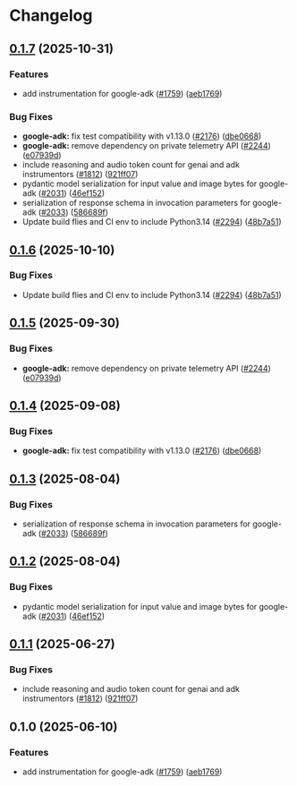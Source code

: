# Changelog

## [0.1.7](https://github.com/kausmeows/openinference/compare/python-openinference-instrumentation-google-adk-v0.1.6...python-openinference-instrumentation-google-adk-v0.1.7) (2025-10-31)


### Features

* add instrumentation for google-adk ([#1759](https://github.com/kausmeows/openinference/issues/1759)) ([aeb1769](https://github.com/kausmeows/openinference/commit/aeb17692d30cd8112bcad0990f1ec56491a59962))


### Bug Fixes

* **google-adk:** fix test compatibility with v1.13.0 ([#2176](https://github.com/kausmeows/openinference/issues/2176)) ([dbe0668](https://github.com/kausmeows/openinference/commit/dbe066844397be079e90900ab3eff9a920dbf436))
* **google-adk:** remove dependency on private telemetry API ([#2244](https://github.com/kausmeows/openinference/issues/2244)) ([e07939d](https://github.com/kausmeows/openinference/commit/e07939d2ae530212e81004ef466d01e34f798b2d))
* include reasoning and audio token count for genai and adk instrumentors ([#1812](https://github.com/kausmeows/openinference/issues/1812)) ([921ff07](https://github.com/kausmeows/openinference/commit/921ff073e28ac2755b651dcdfac9ab3dbd673e70))
* pydantic model serialization for input value and image bytes for google-adk ([#2031](https://github.com/kausmeows/openinference/issues/2031)) ([46ef152](https://github.com/kausmeows/openinference/commit/46ef1522f73cf98f8c2b318b7afc7444160033b3))
* serialization of response schema in invocation parameters for google-adk ([#2033](https://github.com/kausmeows/openinference/issues/2033)) ([586689f](https://github.com/kausmeows/openinference/commit/586689f4ec6a37a6f3961740ebff4734f92ec3e5))
* Update build flies and CI env to include Python3.14  ([#2294](https://github.com/kausmeows/openinference/issues/2294)) ([48b7a51](https://github.com/kausmeows/openinference/commit/48b7a515cde2180f590a5a370a73d5ce1c73501d))

## [0.1.6](https://github.com/Arize-ai/openinference/compare/python-openinference-instrumentation-google-adk-v0.1.5...python-openinference-instrumentation-google-adk-v0.1.6) (2025-10-10)


### Bug Fixes

* Update build flies and CI env to include Python3.14  ([#2294](https://github.com/Arize-ai/openinference/issues/2294)) ([48b7a51](https://github.com/Arize-ai/openinference/commit/48b7a515cde2180f590a5a370a73d5ce1c73501d))

## [0.1.5](https://github.com/Arize-ai/openinference/compare/python-openinference-instrumentation-google-adk-v0.1.4...python-openinference-instrumentation-google-adk-v0.1.5) (2025-09-30)


### Bug Fixes

* **google-adk:** remove dependency on private telemetry API ([#2244](https://github.com/Arize-ai/openinference/issues/2244)) ([e07939d](https://github.com/Arize-ai/openinference/commit/e07939d2ae530212e81004ef466d01e34f798b2d))

## [0.1.4](https://github.com/Arize-ai/openinference/compare/python-openinference-instrumentation-google-adk-v0.1.3...python-openinference-instrumentation-google-adk-v0.1.4) (2025-09-08)


### Bug Fixes

* **google-adk:** fix test compatibility with v1.13.0 ([#2176](https://github.com/Arize-ai/openinference/issues/2176)) ([dbe0668](https://github.com/Arize-ai/openinference/commit/dbe066844397be079e90900ab3eff9a920dbf436))

## [0.1.3](https://github.com/Arize-ai/openinference/compare/python-openinference-instrumentation-google-adk-v0.1.2...python-openinference-instrumentation-google-adk-v0.1.3) (2025-08-04)


### Bug Fixes

* serialization of response schema in invocation parameters for google-adk ([#2033](https://github.com/Arize-ai/openinference/issues/2033)) ([586689f](https://github.com/Arize-ai/openinference/commit/586689f4ec6a37a6f3961740ebff4734f92ec3e5))

## [0.1.2](https://github.com/Arize-ai/openinference/compare/python-openinference-instrumentation-google-adk-v0.1.1...python-openinference-instrumentation-google-adk-v0.1.2) (2025-08-04)


### Bug Fixes

* pydantic model serialization for input value and image bytes for google-adk ([#2031](https://github.com/Arize-ai/openinference/issues/2031)) ([46ef152](https://github.com/Arize-ai/openinference/commit/46ef1522f73cf98f8c2b318b7afc7444160033b3))

## [0.1.1](https://github.com/Arize-ai/openinference/compare/python-openinference-instrumentation-google-adk-v0.1.0...python-openinference-instrumentation-google-adk-v0.1.1) (2025-06-27)


### Bug Fixes

* include reasoning and audio token count for genai and adk instrumentors ([#1812](https://github.com/Arize-ai/openinference/issues/1812)) ([921ff07](https://github.com/Arize-ai/openinference/commit/921ff073e28ac2755b651dcdfac9ab3dbd673e70))

## 0.1.0 (2025-06-10)


### Features

* add instrumentation for google-adk ([#1759](https://github.com/Arize-ai/openinference/issues/1759)) ([aeb1769](https://github.com/Arize-ai/openinference/commit/aeb17692d30cd8112bcad0990f1ec56491a59962))
